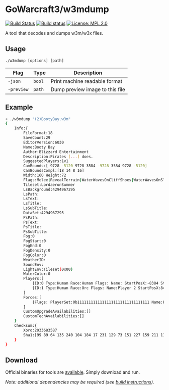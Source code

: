 GoWarcraft3/w3mdump
===========
[![Build Status](https://travis-ci.org/nielsAD/gowarcraft3.svg?branch=master)](https://travis-ci.org/nielsAD/gowarcraft3)
[![Build status](https://ci.appveyor.com/api/projects/status/a5cecrpfo0pe14ux/branch/master?svg=true)](https://ci.appveyor.com/project/nielsAD/gowarcraft3)
[![License: MPL 2.0](https://img.shields.io/badge/License-MPL%202.0-brightgreen.svg)](https://opensource.org/licenses/MPL-2.0)

A tool that decodes and dumps w3m/w3x files.

Usage
-----

`./w3mdump [options] [path]`

|   Flag   |  Type  | Description |
|----------|--------|-------------|
|`-json`   |`bool`  |Print machine readable format|
|`-preview`|`path`  |Dump preview image to this file|

Example
-------

```bash
➜ ./w3mdump "(2)BootyBay.w3m"
{
    Info:{
        FileFormat:18
        SaveCount:29
        EditorVersion:6030
        Name:Booty Bay
        Author:Blizzard Entertainment
        Description:Pirates [...] does.
        SuggestedPlayers:1v1
        CamBounds:[-9728 -5120 9728 3584 -9728 3584 9728 -5120]
        CamBoundsCompl:[18 14 8 16]
        Width:160 Height:72
        Flags:Melee|RevealTerrain|WaterWavesOnCliffShoes|WaterWavesOnSlopeShores|MapFlags(0x8400)
        Tileset:LordaeronSummer
        LsBackground:4294967295
        LsPath:
        LsText:
        LsTitle:
        LsSubTitle:
        DataSet:4294967295
        PsPath:
        PsText:
        PsTitle:
        PsSubTitle:
        Fog:0
        FogStart:0
        FogEnd:0
        FogDensity:0
        FogColor:0
        WeatherID:
        SoundEnv:
        LightEnv:Tileset(0x00)
        WaterColor:0
        Players:[
            {ID:0 Type:Human Race:Human Flags: Name: StartPosX:-8384 StartPosY:1792 AllyPrioLow:0b0 AllyPrioHigh:0b10}
            {ID:1 Type:Human Race:Orc Flags: Name:Player 2 StartPosX:8448 StartPosY:2048 AllyPrioLow:0b0 AllyPrioHigh:0b1}
        ]
        Forces:[
            {Flags: PlayerSet:0b11111111111111111111111111111111 Name:Force 1}
        ]
        CustomUpgradeAvailabilities:[]
        CustomTechAvailabilities:[]
    }
    Checksum:{
        Xoro:2933683587
        Sha1:[99 89 64 135 240 104 184 17 231 129 73 151 227 159 211 118 160 245 111 24]
    }
}
```

Download
--------

Official binaries for tools are [available](https://github.com/nielsAD/gowarcraft3/releases/latest). Simply download and run.

_Note: additional dependencies may be required (see [build instructions](/README.md#build))._
